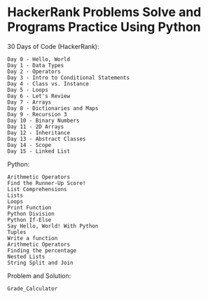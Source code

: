 # HackerRank Problems Solve and Programs Practice Using Python

30 Days of Code (HackerRank):
```
Day 0 - Hello, World
Day 1 - Data Types
Day 2 - Operators
Day 3 - Intro to Conditional Statements
Day 4 - Class vs. Instance
Day 5 - Loops
Day 6 - Let's Review
Day 7 - Arrays
Day 8 - Dictionaries and Maps
Day 9 - Recursion 3
Day 10 - Binary Numbers
Day 11 - 2D Arrays
Day 12 - Inheritance
Day 13 - Abstract Classes
Day 14 - Scope
Day 15 - Linked List
```

Python:
```
Arithmetic Operators
Find the Runner-Up Score!
List Comprehensions
Lists
Loops
Print Function
Python Division
Python If-Else
Say Hello, World! With Python
Tuples
Write a function
Arithmetic Operators
Finding the percentage
Nested Lists
String Split and Join
```

Problem and Solution:
```
Grade_Calculator
```
